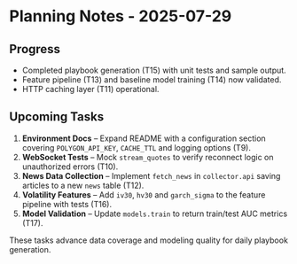 # Planning Notes - 2025-07-29

## Progress
- Completed playbook generation (T15) with unit tests and sample output.
- Feature pipeline (T13) and baseline model training (T14) now validated.
- HTTP caching layer (T11) operational.

## Upcoming Tasks
1. **Environment Docs** – Expand README with a configuration section covering `POLYGON_API_KEY`, `CACHE_TTL` and logging options (T9).
2. **WebSocket Tests** – Mock `stream_quotes` to verify reconnect logic on unauthorized errors (T10).
3. **News Data Collection** – Implement `fetch_news` in `collector.api` saving articles to a new `news` table (T12).
4. **Volatility Features** – Add `iv30`, `hv30` and `garch_sigma` to the feature pipeline with tests (T16).
5. **Model Validation** – Update `models.train` to return train/test AUC metrics (T17).

These tasks advance data coverage and modeling quality for daily playbook generation.
